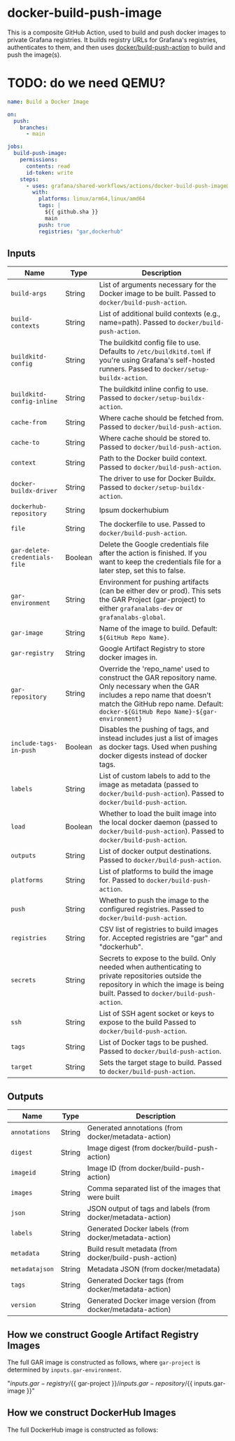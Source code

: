 # docker-build-push-image

This is a composite GitHub Action, used to build and push docker images to private Grafana registries.
It builds registry URLs for Grafana's registries, authenticates to them, and then
uses [docker/build-push-action](https://github.com/docker/build-push-action) to build and push the image(s).

# TODO: do we need QEMU?

<!-- x-release-please-start-version -->

```yaml
name: Build a Docker Image

on:
  push:
    branches:
      - main

jobs:
  build-push-image:
    permissions:
      contents: read
      id-token: write
    steps:
      - uses: grafana/shared-workflows/actions/docker-build-push-image@main # TODO: Fix version once released
        with:
          platforms: linux/arm64,linux/amd64
          tags: |
            ${{ github.sha }}
            main
          push: true
          registries: "gar,dockerhub"
```

<!-- x-release-please-end-version -->

## Inputs

| Name                          | Type    | Description                                                                                                                                                                                                            |
|-------------------------------|---------|------------------------------------------------------------------------------------------------------------------------------------------------------------------------------------------------------------------------|
| `build-args`                  | String  | List of arguments necessary for the Docker image to be built. Passed to `docker/build-push-action`.                                                                                                                    |
| `build-contexts`              | String  | List of additional build contexts (e.g., name=path). Passed to `docker/build-push-action`.                                                                                                                             |
| `buildkitd-config`            | String  | The buildkitd config file to use. Defaults to `/etc/buildkitd.toml` if you're using Grafana's self-hosted runners. Passed to `docker/setup-buildx-action`.                                                             |
| `buildkitd-config-inline`     | String  | The buildkitd inline config to use. Passed to `docker/setup-buildx-action`.                                                                                                                                            |
| `cache-from`                  | String  | Where cache should be fetched from. Passed to `docker/build-push-action`.                                                                                                                                              |
| `cache-to`                    | String  | Where cache should be stored to. Passed to `docker/build-push-action`.                                                                                                                                                 |
| `context`                     | String  | Path to the Docker build context. Passed to `docker/build-push-action`.                                                                                                                                                |
| `docker-buildx-driver`        | String  | The driver to use for Docker Buildx. Passed to `docker/setup-buildx-action`.                                                                                                                                           |
| `dockerhub-repository`        | String  | Ipsum dockerhubium                                                                                                                                                                                                     |
| `file`                        | String  | The dockerfile to use. Passed to `docker/build-push-action`.                                                                                                                                                           |
| `gar-delete-credentials-file` | Boolean | Delete the Google credentials file after the action is finished. If you want to keep the credentials file for a later step, set this to false.                                                                         |
| `gar-environment`             | String  | Environment for pushing artifacts (can be either dev or prod). This sets the GAR Project (gar-project) to either `grafanalabs-dev` or `grafanalabs-global`.                                                            |
| `gar-image`                   | String  | Name of the image to build. Default: `${GitHub Repo Name}`.                                                                                                                                                            |
| `gar-registry`                | String  | Google Artifact Registry to store docker images in.                                                                                                                                                                    |
| `gar-repository`              | String  | Override the 'repo_name' used to construct the GAR repository name. Only necessary when the GAR includes a repo name that doesn't match the GitHub repo name. Default: `docker-${GitHub Repo Name}-${gar-environment}` |
| `include-tags-in-push`        | Boolean | Disables the pushing of tags, and instead includes just a list of images as docker tags. Used when pushing docker digests instead of docker tags.                                                                      |
| `labels`                      | String  | List of custom labels to add to the image as metadata (passed to `docker/build-push-action`). Passed to `docker/build-push-action`.                                                                                    |
| `load`                        | Boolean | Whether to load the built image into the local docker daemon (passed to `docker/build-push-action`). Passed to `docker/build-push-action`.                                                                             |
| `outputs`                     | String  | List of docker output destinations. Passed to `docker/build-push-action`.                                                                                                                                              |
| `platforms`                   | String  | List of platforms to build the image for. Passed to `docker/build-push-action`.                                                                                                                                        |
| `push`                        | String  | Whether to push the image to the configured registries. Passed to `docker/build-push-action`.                                                                                                                          |
| `registries`                  | String  | CSV list of registries to build images for. Accepted registries are "gar" and "dockerhub".                                                                                                                             |
| `secrets`                     | String  | Secrets to expose to the build. Only needed when authenticating to private repositories outside the repository in which the image is being built. Passed to `docker/build-push-action`.                                |
| `ssh`                         | String  | List of SSH agent socket or keys to expose to the build Passed to `docker/build-push-action`.                                                                                                                          |
| `tags`                        | String  | List of Docker tags to be pushed. Passed to `docker/build-push-action`.                                                                                                                                                |
| `target`                      | String  | Sets the target stage to build. Passed to `docker/build-push-action`.                                                                                                                                                  |

## Outputs

| Name           | Type   | Description                                                  |
|----------------|--------|--------------------------------------------------------------|
| `annotations`  | String | Generated annotations (from docker/metadata-action)          |
| `digest`       | String | Image digest (from docker/build-push-action)                 |
| `imageid`      | String | Image ID (from docker/build-push-action)                     |
| `images`       | String | Comma separated list of the images that were built           |
| `json`         | String | JSON output of tags and labels (from docker/metadata-action) |
| `labels`       | String | Generated Docker labels (from docker/metadata-action)        |
| `metadata`     | String | Build result metadata (from docker/build-push-action)        |
| `metadatajson` | String | Metadata JSON (from docker/metadata)                         |
| `tags`         | String | Generated Docker tags (from docker/metadata-action)          |
| `version`      | String | Generated Docker image version (from docker/metadata-action) |


## How we construct Google Artifact Registry Images

The full GAR image is constructed as follows, where `gar-project` is determined by `inputs.gar-environment`.

"${{ inputs.gar-registry }}/${{ gar-project }}/${{ inputs.gar-repository }}/${{ inputs.gar-image }}"

## How we construct DockerHub Images

The full DockerHub image is constructed as follows:


